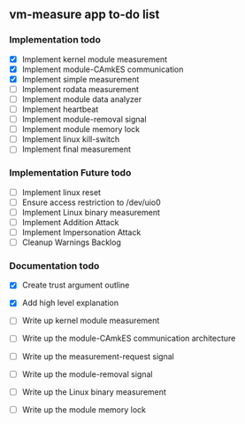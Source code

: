## vm-measure app to-do list

### Implementation todo
- [x] Implement kernel module measurement
- [x] Implement module-CAmkES communication
- [x] Implement simple measurement
- [ ] Implement rodata measurement
- [ ] Implement module data analyzer
- [ ] Implement heartbeat
- [ ] Implement module-removal signal
- [ ] Implement module memory lock
- [ ] Implement linux kill-switch
- [ ] Implement final measurement

### Implementation Future todo
- [ ] Implement linux reset
- [ ] Ensure access restriction to /dev/uio0
- [ ] Implement Linux binary measurement
- [ ] Implement Addition Attack
- [ ] Implement Impersonation Attack
- [ ] Cleanup Warnings Backlog

### Documentation todo
- [x] Create trust argument outline
- [x] Add high level explanation
- [ ] Write up kernel module measurement
- [ ] Write up the module-CAmkES communication architecture
- [ ] Write up the measurement-request signal
- [ ] Write up the module-removal signal
- [ ] Write up the Linux binary measurement
- [ ] Write up the module memory lock

